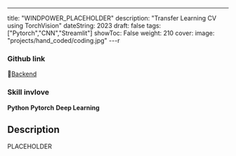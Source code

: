 ---
title: "WINDPOWER_PLACEHOLDER"
description: "Transfer Learning CV using TorchVision"
dateString: 2023
draft: false
tags: ["Pytorch","CNN","Streamlit"]
showToc: False
weight: 210
cover:
    image: "projects/hand_coded/coding.jpg"
---r
### Github link
💾[Backend](https://github.com/HanL1223/from_scratch)

### Skill invlove
**Python**  **Pytorch**  **Deep Learning**

## Description
PLACEHOLDER

